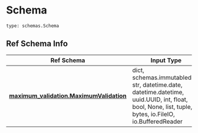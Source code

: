 # Schema
```
type: schemas.Schema
```

## Ref Schema Info
Ref Schema | Input Type | Output Type
---------- | ---------- | -----------
[**maximum_validation.MaximumValidation**](../../../../../../../components/schema/maximum_validation.md) | dict, schemas.immutabledict, str, datetime.date, datetime.datetime, uuid.UUID, int, float, bool, None, list, tuple, bytes, io.FileIO, io.BufferedReader | schemas.immutabledict, str, float, int, bool, None, tuple, bytes, io.FileIO
